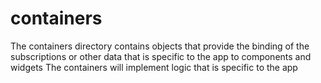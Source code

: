 # containers

The containers directory contains objects that provide the binding of the subscriptions or other data that is specific to the app to components and widgets
The containers will implement logic that is specific to the app

